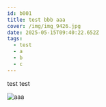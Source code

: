 ```yaml
---
id: b001
title: test bbb aaa
cover: /img/img_9426.jpg
date: 2025-05-15T09:40:22.652Z
tags:
  - test
  - a
  - b
  - c
---
```

test test

![aaa](/img/註解-2020-03-12-233619-2-.png)